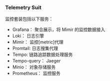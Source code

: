 ### Telemetry Suit

监控套装包括以下服务：
- Grafana： 聚合展示，将 Mimir 的监控数据接入
- Loki： 日志引擎
- Mimir： 监控[metric]代理
- Promtail: 日志搜集代理
- Tempo: 链路追踪数据处理服务
- Tempo-query： Jaeger 
- Minio： 对象存储服务
- Prometheus： 监控服务

